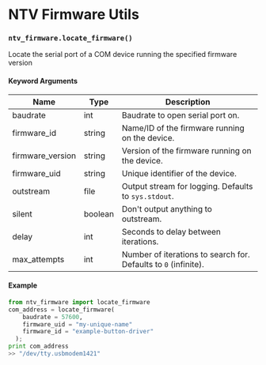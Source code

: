 NTV Firmware Utils
===



### `ntv_firmware.locate_firmware()`
Locate the serial port of a COM device running the specified firmware version

#### Keyword Arguments
Name              |   Type    |   Description
------------------|-----------|-----------------
 baudrate         |    int    |  Baudrate to open serial port on.
 firmware_id      |   string  |  Name/ID of the firmware running on the device.
 firmware_version |   string  |  Version of the firmware running on the device.
 firmware_uid     |   string  |  Unique identifier of the device.
 outstream        |    file   |  Output stream for logging. Defaults to `sys.stdout`.
 silent           |  boolean  |  Don't output anything to outstream.
 delay            |    int    |  Seconds to delay between iterations.
 max_attempts     |    int    |  Number of iterations to search for. Defaults to `0` (infinite).

#### Example
```python
from ntv_firmware import locate_firmware
com_address = locate_firmware(
    baudrate = 57600,
    firmware_uid = "my-unique-name"
    firmware_id = "example-button-driver"
  );
print com_address
>> "/dev/tty.usbmodem1421"
```
